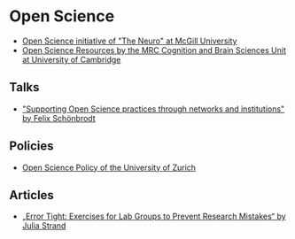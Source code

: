 # Open Science

- [Open Science initiative of "The Neuro" at McGill University](https://www.mcgill.ca/neuro/open-science)
- [Open Science Resources by the MRC Cognition and Brain Sciences Unit at University of Cambridge](http://www.mrc-cbu.cam.ac.uk/openscience/resources/)

## Talks

- ["Supporting Open Science practices
through networks and institutions" by Felix Schönbrodt](https://pure.mpg.de/rest/items/item_3346087_2/component/file_3346088/content)

## Policies

- [Open Science Policy of the University of Zurich](https://www.openscience.uzh.ch/dam/jcr:648379a1-4dcd-4e61-b83d-24af3d759009/UZH_OpenSciencePolicy_d.pdf)

## Articles

- [„Error Tight: Exercises for Lab Groups to Prevent Research Mistakes“ by Julia Strand](https://psyarxiv.com/rsn5y/)